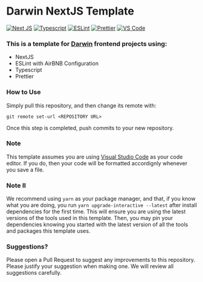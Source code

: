 # Darwin NextJS Template

[![Next JS](https://img.shields.io/badge/next.js-000000?style=for-the-badge&logo=nextdotjs&logoColor=white)](https://nextjs.org)
[![Typescript](https://img.shields.io/badge/TypeScript-007ACC?style=for-the-badge&logo=typescript&logoColor=white)](https://www.typescriptlang.org/)
[![ESLint](https://img.shields.io/badge/eslint-3A33D1?style=for-the-badge&logo=eslint&logoColor=white)](https://eslint.org/)
[![Prettier](https://img.shields.io/badge/prettier-1A2C34?style=for-the-badge&logo=prettier&logoColor=F7BA3E)](https://prettier.io/)
[![VS Code](https://img.shields.io/badge/Visual_Studio_Code-0078D4?style=for-the-badge&logo=visual%20studio%20code&logoColor=white)](https://code.visualstudio.com/)

### This is a template for [Darwin](https://darwin.agency) frontend projects using:

- NextJS
- ESLint with AirBNB Configuration
- Typescript
- Prettier

### How to Use

Simply pull this repository, and then change its remote with:

```
git remote set-url <REPOSITORY URL>
```

Once this step is completed, push commits to your new repository.

### Note

This template assumes you are using [Visual Studio Code](https://code.visualstudio.com/) as your code editor. If you do, then your code will be formatted accordignly whenever you save a file.

### Note II

We recommend using `yarn` as your package manager, and that, if you know what you are doing, you run `yarn upgrade-interactive --latest` after install dependencies for the first time. This will ensure you are using the latest versions of the tools used in this template. Then, you may pin your dependencies knowing you started with the latest version of all the tools and packages this template uses.

### Suggestions?

Please open a Pull Request to suggest any improvements to this repository. Please justify your suggestion when making one. We will review all suggestions carefully.
